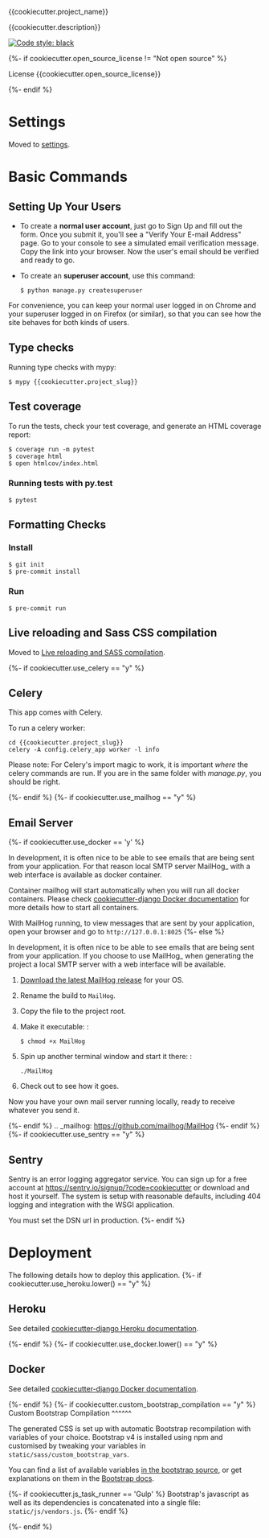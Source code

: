 {{cookiecutter.project_name}}

{{cookiecutter.description}}

[![Code style: black](https://img.shields.io/badge/code%20style-black-000000.svg)](https://github.com/psf/black)

{%- if cookiecutter.open_source_license != "Not open source" %}

License
{{cookiecutter.open_source_license}}

{%- endif %}

# Settings

Moved to [settings](http://cookiecutter-django.readthedocs.io/en/latest/settings.html).

# Basic Commands

## Setting Up Your Users

-   To create a **normal user account**, just go to Sign Up and fill out the form. Once you submit it, you'll see a "Verify Your E-mail Address" page. Go to your console to see a simulated email verification message. Copy the link into your browser. Now the user's email should be verified and ready to go.
-   To create an **superuser account**, use this command:

        $ python manage.py createsuperuser

For convenience, you can keep your normal user logged in on Chrome and your superuser logged in on Firefox (or similar), so that you can see how the site behaves for both kinds of users.

## Type checks

Running type checks with mypy:

    $ mypy {{cookiecutter.project_slug}}

## Test coverage

To run the tests, check your test coverage, and generate an HTML coverage report:

    $ coverage run -m pytest
    $ coverage html
    $ open htmlcov/index.html

### Running tests with py.test

    $ pytest

## Formatting Checks

### Install

    $ git init
    $ pre-commit install

### Run

    $ pre-commit run
## Live reloading and Sass CSS compilation

Moved to [Live reloading and SASS compilation](http://cookiecutter-django.readthedocs.io/en/latest/live-reloading-and-sass-compilation.html).

{%- if cookiecutter.use_celery == "y" %}

## Celery

This app comes with Celery.

To run a celery worker:

```{.sourceCode .bash}
cd {{cookiecutter.project_slug}}
celery -A config.celery_app worker -l info
```

Please note: For Celery's import magic to work, it is important _where_ the celery commands are run. If you are in the same folder with _manage.py_, you should be right.

{%- endif %} {%- if cookiecutter.use_mailhog == "y" %}

## Email Server

{%- if cookiecutter.use_docker == 'y' %}

In development, it is often nice to be able to see emails that are being sent from your application. For that reason local SMTP server MailHog\_ with a web interface is available as docker container.

Container mailhog will start automatically when you will run all docker containers. Please check [cookiecutter-django Docker documentation](http://cookiecutter-django.readthedocs.io/en/latest/deployment-with-docker.html) for more details how to start all containers.

With MailHog running, to view messages that are sent by your application, open your browser and go to `http://127.0.0.1:8025` {%- else %}

In development, it is often nice to be able to see emails that are being sent from your application. If you choose to use MailHog\_ when generating the project a local SMTP server with a web interface will be available.

1.  [Download the latest MailHog release](https://github.com/mailhog/MailHog/releases) for your OS.
2.  Rename the build to `MailHog`.
3.  Copy the file to the project root.
4.  Make it executable: :

        $ chmod +x MailHog

5.  Spin up another terminal window and start it there: :

        ./MailHog

6.  Check out [](http://127.0.0.1:8025/) to see how it goes.

Now you have your own mail server running locally, ready to receive whatever you send it.

{%- endif %} .. _mailhog: <https://github.com/mailhog/MailHog> {%- endif %} {%- if cookiecutter.use_sentry == "y" %}

## Sentry

Sentry is an error logging aggregator service. You can sign up for a free account at <https://sentry.io/signup/?code=cookiecutter> or download and host it yourself. The system is setup with reasonable defaults, including 404 logging and integration with the WSGI application.

You must set the DSN url in production. {%- endif %}

# Deployment

The following details how to deploy this application. {%- if cookiecutter.use_heroku.lower() == "y" %}

## Heroku

See detailed [cookiecutter-django Heroku documentation](http://cookiecutter-django.readthedocs.io/en/latest/deployment-on-heroku.html).

{%- endif %} {%- if cookiecutter.use_docker.lower() == "y" %}

## Docker

See detailed [cookiecutter-django Docker documentation](http://cookiecutter-django.readthedocs.io/en/latest/deployment-with-docker.html).

{%- endif %} {%- if cookiecutter.custom_bootstrap_compilation == "y" %} Custom Bootstrap Compilation \^\^\^\^\^\^

The generated CSS is set up with automatic Bootstrap recompilation with variables of your choice. Bootstrap v4 is installed using npm and customised by tweaking your variables in `static/sass/custom_bootstrap_vars`.

You can find a list of available variables [in the bootstrap source](https://github.com/twbs/bootstrap/blob/v4-dev/scss/_variables.scss), or get explanations on them in the [Bootstrap docs](https://getbootstrap.com/docs/4.1/getting-started/theming/).

{%- if cookiecutter.js_task_runner == 'Gulp' %} Bootstrap's javascript as well as its dependencies is concatenated into a single file: `static/js/vendors.js`. {%- endif %}

{%- endif %}
